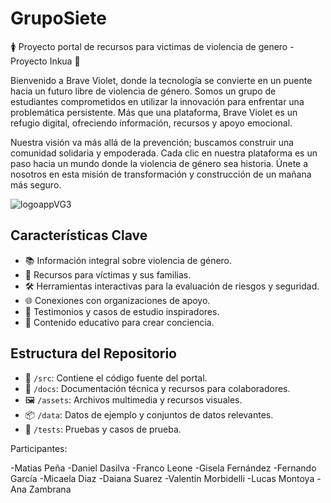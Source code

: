 # GrupoSiete
🚺 Proyecto portal de recursos para victimas de violencia de genero - Proyecto Inkua 🌿

Bienvenido a Brave Violet, donde la tecnología se convierte en un puente hacia un futuro libre de violencia de género. Somos un grupo de estudiantes comprometidos en utilizar la innovación para enfrentar una problemática persistente. Más que una plataforma, Brave Violet es un refugio digital, ofreciendo información, recursos y apoyo emocional.

Nuestra visión va más allá de la prevención; buscamos construir una comunidad solidaria y empoderada. Cada clic en nuestra plataforma es un paso hacia un mundo donde la violencia de género sea historia. Únete a nosotros en esta misión de transformación y construcción de un mañana más seguro.


![logoappVG3](https://github.com/ana-zn/Grupo7/assets/112661380/a80d89aa-c284-4062-9719-aace5c5e4c06)




## Características Clave
- 📚 Información integral sobre violencia de género.
- 🤝 Recursos para víctimas y sus familias.
- 🛠️ Herramientas interactivas para la evaluación de riesgos y seguridad.
- 🌐 Conexiones con organizaciones de apoyo.
- 💪 Testimonios y casos de estudio inspiradores.
- 📢 Contenido educativo para crear conciencia.

## Estructura del Repositorio
- 📂 `/src`: Contiene el código fuente del portal.
- 📃 `/docs`: Documentación técnica y recursos para colaboradores.
- 🖼️ `/assets`: Archivos multimedia y recursos visuales.
- 📦 `/data`: Datos de ejemplo y conjuntos de datos relevantes.
- 🧪 `/tests`: Pruebas y casos de prueba.

Participantes:

-Matias Peña
-Daniel Dasilva
-Franco Leone
-Gisela Fernández
-Fernando García
-Micaela Diaz
-Daiana Suarez
-Valentín Morbidelli
-Lucas Montoya
-Ana Zambrana
